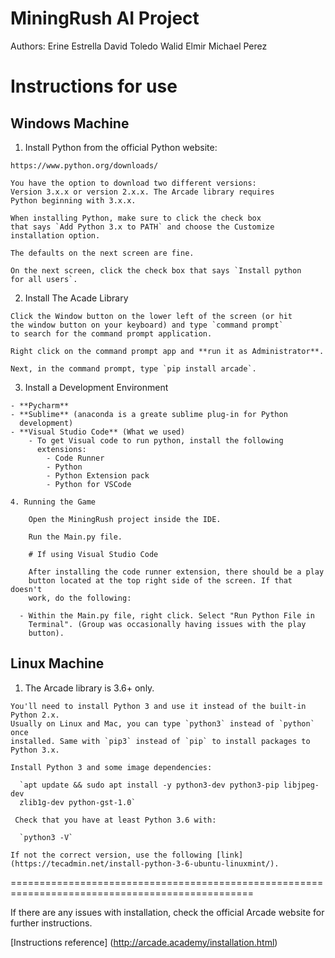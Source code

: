 # MiningRush AI Project


Authors:
Erine Estrella
David Toledo
Walid Elmir
Michael Perez


 # Instructions for use

## Windows Machine

  1. Install Python from the official Python website:
    
    https://www.python.org/downloads/
    
    You have the option to download two different versions: 
    Version 3.x.x or version 2.x.x. The Arcade library requires 
    Python beginning with 3.x.x.

    When installing Python, make sure to click the check box
    that says `Add Python 3.x to PATH` and choose the Customize 
    installation option. 

    The defaults on the next screen are fine. 

    On the next screen, click the check box that says `Install python 
    for all users`. 

  2. Install The Acade Library

    Click the Window button on the lower left of the screen (or hit
    the window button on your keyboard) and type `command prompt` 
    to search for the command prompt application. 

    Right click on the command prompt app and **run it as Administrator**. 

    Next, in the command prompt, type `pip install arcade`.

  3. Install a Development Environment

    - **Pycharm**
    - **Sublime** (anaconda is a greate sublime plug-in for Python
      development)
    - **Visual Studio Code** (What we used)
        - To get Visual code to run python, install the following 
          extensions: 
            - Code Runner
            - Python 
            - Python Extension pack
            - Python for VSCode
    
    4. Running the Game

        Open the MiningRush project inside the IDE. 

        Run the Main.py file. 

        # If using Visual Studio Code

        After installing the code runner extension, there should be a play 
        button located at the top right side of the screen. If that doesn't 
        work, do the following:

      - Within the Main.py file, right click. Select "Run Python File in 
        Terminal". (Group was occasionally having issues with the play 
        button). 

## Linux Machine

  1. The Arcade library is 3.6+ only. 
  
    You'll need to install Python 3 and use it instead of the built-in Python 2.x. 
    Usually on Linux and Mac, you can type `python3` instead of `python` once 
    installed. Same with `pip3` instead of `pip` to install packages to Python 3.x.

    Install Python 3 and some image dependencies: 

      `apt update && sudo apt install -y python3-dev python3-pip libjpeg-dev 
      zlib1g-dev python-gst-1.0`

     Check that you have at least Python 3.6 with: 

      `python3 -V`
    
    If not the correct version, use the following [link] (https://tecadmin.net/install-python-3-6-ubuntu-linuxmint/).


================================================================================================

If there are any issues with installation, check the official Arcade website for further 
instructions. 

[Instructions reference] (http://arcade.academy/installation.html)


    




